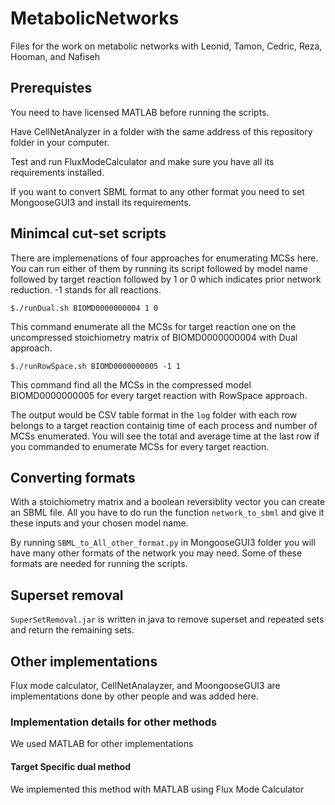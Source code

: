 # MetabolicNetworks
Files for the work on metabolic networks with Leonid, Tamon, Cedric, Reza, Hooman, and Nafiseh

## Prerequistes

You need to have licensed MATLAB before running the scripts. 

Have CellNetAnalyzer in a folder with the same address of this repository folder in your computer.

Test and run FluxModeCalculator and make sure you have all its requirements installed.

If you want to convert SBML format to any other format you need to set MongooseGUI3 and install its requirements.

## Minimcal cut-set scripts
There are implemenations of four approaches for enumerating MCSs here. You can run either of them by running its script followed by model name followed by target reaction followed by 1 or 0 which indicates prior network reduction. -1 stands for all reactions.
```
$./runDual.sh BIOMD0000000004 1 0
```
This command enumerate all the MCSs for target reaction one on the uncompressed stoichiometry matrix of BIOMD0000000004 with Dual approach.

```
$./runRowSpace.sh BIOMD0000000005 -1 1
```
This command find all the MCSs in the compressed model BIOMD0000000005 for every target reaction with RowSpace approach.

The output would be CSV table format in the `log` folder with each row belongs to a target reaction containig time of each process and number of MCSs enumerated. You will see the total and average time at the last row if you commanded to enumerate MCSs for every target reaction.

## Converting formats
With a stoichiometry matrix and a boolean reversiblity vector you can create an SBML file. All you have to do run the function `network_to_sbml` and give it these inputs and your chosen model name.

By running `SBML_to_All_other_format.py` in MongooseGUI3 folder you will have many other formats of the network you may need. Some of these formats are needed for running the scripts.

## Superset removal

`SuperSetRemoval.jar` is written in java to remove superset and repeated sets and return the remaining sets.

## Other implementations
Flux mode calculator, CellNetAnalayzer, and MoongooseGUI3 are implementations done by other people and was added here.

### Implementation details for other methods
We used MATLAB for other implementations

#### Target Specific dual method
We implemented this method with MATLAB using Flux Mode Calculator
